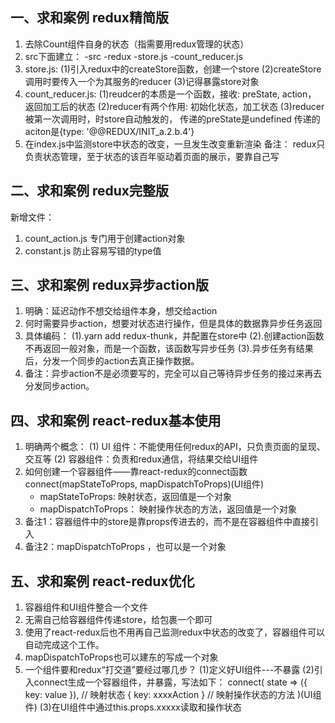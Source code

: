## 一、求和案例 redux精简版
1. 去除Count组件自身的状态（指需要用redux管理的状态）
2. src下面建立：
-src
  -redux
    -store.js
    -count_reducer.js
3. store.js:
  (1)引入redux中的createStore函数，创建一个store
  (2)createStore调用时要传入一个为其服务的reducer
  (3)记得暴露store对象
4. count_reducer.js:
  (1)reudcer的本质是一个函数，接收: preState, action， 返回加工后的状态
  (2)reducer有两个作用: 初始化状态，加工状态
  (3)reducer被第一次调用时，时store自动触发的，
          传递的preState是undefined
          传递的aciton是{type: '@@REDUX/INIT_a.2.b.4'}
5. 在index.js中监测store中状态的改变，一旦发生改变重新渲染<App/>
  备注： redux只负责状态管理，至于状态的该百年驱动着页面的展示，要靠自己写

## 二、求和案例 redux完整版
新增文件：
1. count_action.js 专门用于创建action对象
2. constant.js 防止容易写错的type值

## 三、求和案例 redux异步action版
1. 明确：延迟动作不想交给组件本身，想交给action
2. 何时需要异步action，想要对状态进行操作，但是具体的数据靠异步任务返回
3. 具体编码：
  (1).yarn add redux-thunk，并配置在store中
  (2).创建action函数不再返回一般对象，而是一个函数，该函数写异步任务
  (3).异步任务有结果后，分发一个同步的action去真正操作数据。
4. 备注：异步action不是必须要写的，完全可以自己等待异步任务的接过来再去分发同步action。

## 四、求和案例 react-redux基本使用
1. 明确两个概念：
  (1) UI 组件：不能使用任何redux的API，只负责页面的呈现、交互等
  (2) 容器组件：负责和redux通信，将结果交给UI组件
2. 如何创建一个容器组件——靠react-redux的connect函数
    connect(mapStateToProps, mapDispatchToProps)(UI组件)
      - mapStateToProps: 映射状态，返回值是一个对象
      - mapDispatchToProps： 映射操作状态的方法，返回值是一个对象
3. 备注1：容器组件中的store是靠props传进去的，而不是在容器组件中直接引入
4. 备注2：mapDispatchToProps ，也可以是一个对象

## 五、求和案例 react-redux优化
1. 容器组件和UI组件整合一个文件
2. 无需自己给容器组件传递store，给<App/>包裹一个<Provider store={store}></Provider>即可
3. 使用了react-redux后也不用再自己监测redux中状态的改变了，容器组件可以自动完成这个工作。
4. mapDispatchToProps也可以建东的写成一个对象
5. 一个组件要和redux“打交道”要经过哪几步？
  (1)定义好UI组件---不暴露
  (2)引入connect生成一个容器组件，并暴露，写法如下：
    connect(
      state => ({ key: value }),  // 映射状态
      { key: xxxxAction } // 映射操作状态的方法
    )(UI组件)
  (3)在UI组件中通过this.props.xxxxx读取和操作状态